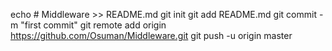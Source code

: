 echo # Middleware >> README.md
git init
git add README.md
git commit -m "first commit"
git remote add origin https://github.com/Osuman/Middleware.git
git push -u origin master

